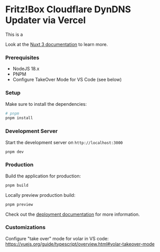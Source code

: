 # Fritz!Box Cloudflare DynDNS Updater via Vercel


This is a 

Look at the [Nuxt 3 documentation](https://nuxt.com/docs/getting-started/introduction) to learn more.

### Prerequisites 


- NodeJS 18.x
- PNPM
- Configure TakeOver Mode for VS Code (see below)

### Setup

Make sure to install the dependencies:

```bash
# pnpm
pnpm install
```

### Development Server

Start the development server on `http://localhost:3000`

```bash
pnpm dev
```

### Production

Build the application for production:

```bash
pnpm build
```

Locally preview production build:

```bash
pnpm preview
```

Check out the [deployment documentation](https://nuxt.com/docs/getting-started/deployment) for more information.


### Customizations

Configure "take over" mode for volar in VS code: https://vuejs.org/guide/typescript/overview.html#volar-takeover-mode
